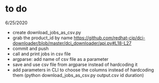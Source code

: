 # to do

6/25/2020
- create download_jobs_as_csv.py
- grab the product_id by name https://github.com/redhat-cip/dci-downloader/blob/master/dci_downloader/api.py#L18-L27
- commit and push 
- call and print jobs in csv file
- argparse: add name of csv file as a parameter
- save and use csv file from argparse instead of hardcoding it
- add parameters in CLI to choose the columns instead of hardcoding them (python download_jobs_as_csv.py output.csv id duration)








